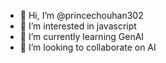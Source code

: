 - 👋 Hi, I’m @princechouhan302
- 👀 I’m interested in javascript
- 🌱 I’m currently learning GenAI
- 💞️ I’m looking to collaborate on AI

<!---
princechouhan302/princechouhan302 is a ✨ special ✨ repository because its `README.md` (this file) appears on your GitHub profile.
You can click the Preview link to take a look at your changes.
--->
